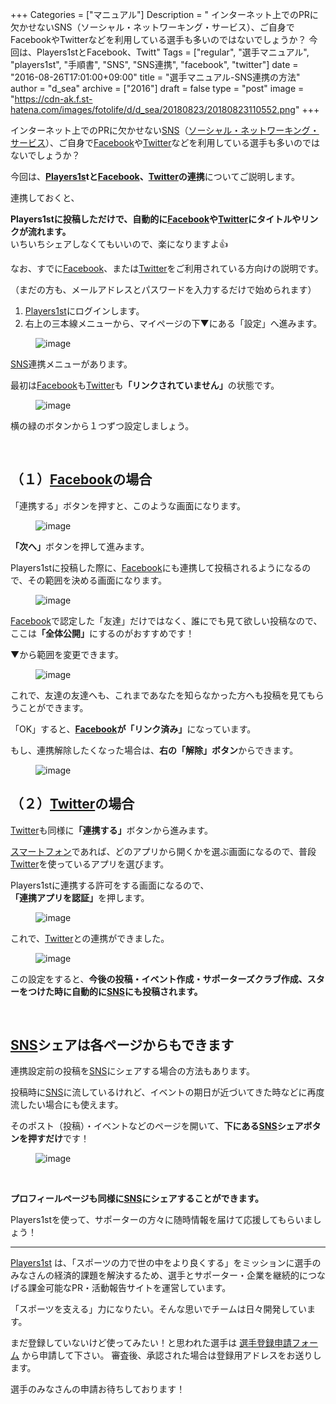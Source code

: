 +++
Categories = ["マニュアル"]
Description = " インターネット上でのPRに欠かせないSNS（ソーシャル・ネットワーキング・サービス）、ご自身でFacebookやTwitterなどを利用している選手も多いのではないでしょうか？  今回は、Players1stとFacebook、Twitt"
Tags = ["regular", "選手マニュアル", "players1st", "手順書", "SNS", "SNS連携", "facebook", "twitter"]
date = "2016-08-26T17:01:00+09:00"
title = "選手マニュアル-SNS連携の方法"
author = "d_sea"
archive = ["2016"]
draft = false
type = "post"
image = "https://cdn-ak.f.st-hatena.com/images/fotolife/d/d_sea/20180823/20180823110552.png"
+++

<body>
<p>インターネット上でのPRに欠かせない<a class="keyword" href="http://d.hatena.ne.jp/keyword/SNS">SNS</a>（<a class="keyword" href="http://d.hatena.ne.jp/keyword/%A5%BD%A1%BC%A5%B7%A5%E3%A5%EB%A1%A6%A5%CD%A5%C3%A5%C8%A5%EF%A1%BC%A5%AD%A5%F3%A5%B0%A1%A6%A5%B5%A1%BC%A5%D3%A5%B9">ソーシャル・ネットワーキング・サービス</a>）、ご自身で<a class="keyword" href="http://d.hatena.ne.jp/keyword/Facebook">Facebook</a>や<a class="keyword" href="http://d.hatena.ne.jp/keyword/Twitter">Twitter</a>などを利用している選手も多いのではないでしょうか？</p>


<p>今回は、<b><a href="https://players1.st/">Players1s</a>tと<a class="keyword" href="http://d.hatena.ne.jp/keyword/Facebook">Facebook</a>、<a class="keyword" href="http://d.hatena.ne.jp/keyword/Twitter">Twitter</a>の連携</b>についてご説明します。</p>


<p>連携しておくと、

<b>Players1stに投稿しただけで、自動的に<a class="keyword" href="http://d.hatena.ne.jp/keyword/Facebook">Facebook</a>や<a class="keyword" href="http://d.hatena.ne.jp/keyword/Twitter">Twitter</a>にタイトルやリンクが流れます。</b><br>いちいちシェアしなくてもいいので、楽になりますよ👍</p>


<p>なお、すでに<a class="keyword" href="http://d.hatena.ne.jp/keyword/Facebook">Facebook</a>、または<a class="keyword" href="http://d.hatena.ne.jp/keyword/Twitter">Twitter</a>をご利用されている方向けの説明です。<br></p>


<p>（まだの方も、メールアドレスとパスワードを入力するだけで始められます）</p>





<ol>
<li>
<a href="https://players1.st/">Players1st</a>にログインします。<br>
</li>
<li>右上の三本線メニューから、マイページの下▼にある「設定」へ進みます。</li>
</ol>


<p><figure data-orig-width="360" data-orig-height="400" class="tmblr-full"><img src="https://cdn-ak.f.st-hatena.com/images/fotolife/d/d_sea/20180823/20180823110552.png" alt="image" data-orig-width="360" data-orig-height="400"></figure></p>
<p><a class="keyword" href="http://d.hatena.ne.jp/keyword/SNS">SNS</a>連携メニューがあります。</p>
<p>最初は<a class="keyword" href="http://d.hatena.ne.jp/keyword/Facebook">Facebook</a>も<a class="keyword" href="http://d.hatena.ne.jp/keyword/Twitter">Twitter</a>も<b>「リンクされていません」</b>の状態です。</p>
<figure data-orig-width="720" data-orig-height="1116" class="tmblr-full"><img src="https://cdn-ak.f.st-hatena.com/images/fotolife/d/d_sea/20180823/20180823110510.jpg" alt="image" data-orig-width="720" data-orig-height="1116"></figure><p>横の緑のボタンから１つずつ設定しましょう。</p>
<p><br></p>
<h2>（１）<a class="keyword" href="http://d.hatena.ne.jp/keyword/Facebook">Facebook</a>の場合</h2>
<p>「連携する」ボタンを押すと、このような画面になります。</p>
<figure data-orig-width="720" data-orig-height="1108" class="tmblr-full"><img src="https://cdn-ak.f.st-hatena.com/images/fotolife/d/d_sea/20180823/20180823110633.jpg" alt="image" data-orig-width="720" data-orig-height="1108"></figure><p><b>「次へ」</b>ボタンを押して進みます。</p>
<p>Players1stに投稿した際に、<a class="keyword" href="http://d.hatena.ne.jp/keyword/Facebook">Facebook</a>にも連携して投稿されるようになるので、その範囲を決める画面になります。</p>
<figure data-orig-width="720" data-orig-height="1132" class="tmblr-full"><img src="https://cdn-ak.f.st-hatena.com/images/fotolife/d/d_sea/20180823/20180823111300.jpg" alt="image" data-orig-width="720" data-orig-height="1132"></figure><p><a class="keyword" href="http://d.hatena.ne.jp/keyword/Facebook">Facebook</a>で認定した「友達」だけではなく、誰にでも見て欲しい投稿なので、ここは<b>「全体公開」</b>にするのがおすすめです！</p>
<p>▼から範囲を変更できます。</p>
<figure data-orig-width="714" data-orig-height="1124" class="tmblr-full"><img src="https://cdn-ak.f.st-hatena.com/images/fotolife/d/d_sea/20180823/20180823110058.jpg" alt="image" data-orig-width="714" data-orig-height="1124"></figure><p>これで、友達の友達へも、これまであなたを知らなかった方へも投稿を見てもらうことができます。</p>
<p>「OK」すると、<b><a class="keyword" href="http://d.hatena.ne.jp/keyword/Facebook">Facebook</a>が「リンク済み」</b>になっています。</p>
<p>もし、連携解除したくなった場合は、<b>右の「解除」ボタン</b>からできます。</p>
<figure data-orig-width="720" data-orig-height="1228" class="tmblr-full"><img src="https://cdn-ak.f.st-hatena.com/images/fotolife/d/d_sea/20180823/20180823110444.jpg" alt="image" data-orig-width="720" data-orig-height="1228"></figure><h2>（２）<a class="keyword" href="http://d.hatena.ne.jp/keyword/Twitter">Twitter</a>の場合</h2>
<p><a class="keyword" href="http://d.hatena.ne.jp/keyword/Twitter">Twitter</a>も同様に<b>「連携する」</b>ボタンから進みます。</p>
<p><a class="keyword" href="http://d.hatena.ne.jp/keyword/%A5%B9%A5%DE%A1%BC%A5%C8%A5%D5%A5%A9%A5%F3">スマートフォン</a>であれば、どのアプリから開くかを選ぶ画面になるので、普段<a class="keyword" href="http://d.hatena.ne.jp/keyword/Twitter">Twitter</a>を使っているアプリを選びます。</p>
<p>Players1stに連携する許可をする画面になるので、<br><b>「連携アプリを認証」</b>を押します。</p>
<figure data-orig-width="720" data-orig-height="1114" class="tmblr-full"><img src="https://cdn-ak.f.st-hatena.com/images/fotolife/d/d_sea/20180823/20180823110601.jpg" alt="image" data-orig-width="720" data-orig-height="1114"></figure><p>これで、<a class="keyword" href="http://d.hatena.ne.jp/keyword/Twitter">Twitter</a>との連携ができました。</p>
<figure data-orig-width="720" data-orig-height="1114" class="tmblr-full"><img src="https://cdn-ak.f.st-hatena.com/images/fotolife/d/d_sea/20180823/20180823110527.jpg" alt="image" data-orig-width="720" data-orig-height="1114"></figure><p>この設定をすると、<b>今後の投稿・イベント作成・サポーターズクラブ作成、スターをつけた時に自動的に<a class="keyword" href="http://d.hatena.ne.jp/keyword/SNS">SNS</a>にも投稿されます。</b></p>
<p><b><br></b></p>
<h2>
<a class="keyword" href="http://d.hatena.ne.jp/keyword/SNS">SNS</a>シェアは各ページからもできます</h2>
<p>連携設定前の投稿を<a class="keyword" href="http://d.hatena.ne.jp/keyword/SNS">SNS</a>にシェアする場合の方法もあります。</p>
<p>投稿時に<a class="keyword" href="http://d.hatena.ne.jp/keyword/SNS">SNS</a>に流しているけれど、イベントの期日が近づいてきた時などに再度流したい場合にも使えます。</p>
<p>そのポスト（投稿）・イベントなどのページを開いて、<b>下にある<a class="keyword" href="http://d.hatena.ne.jp/keyword/SNS">SNS</a>シェアボタンを押すだけ</b>です！</p>
<figure data-orig-width="361" data-orig-height="619" class="tmblr-full"><img src="https://cdn-ak.f.st-hatena.com/images/fotolife/d/d_sea/20180823/20180823110702.jpg" alt="image" data-orig-width="361" data-orig-height="619"></figure><p><br></p>
<p><b>プロフィールページも同様に<a class="keyword" href="http://d.hatena.ne.jp/keyword/SNS">SNS</a>にシェアすることができます。</b></p>
<p>Players1stを使って、サポーターの方々に随時情報を届けて応援してもらいましょう！</p>
<hr>
<p><a href="https://players1.st/">Players1st</a> は、「スポーツの力で世の中をより良くする」をミッションに選手のみなさんの経済的課題を解決するため、選手とサポーター・企業を継続的につなげる課金可能なPR・活動報告サイトを運営しています。</p>
<p>「スポーツを支える」力になりたい。そんな思いでチームは日々開発しています。</p>
<p>まだ登録していないけど使ってみたい！と思われた選手は <a href="http://t.umblr.com/redirect?z=https%3A%2F%2Fplayers1.st%2F%23form&amp;t=N2QyNWZlNTY1ZTBjNWUyMTM2ODE0M2JkYTk3MjMyYWYzOTBjMjdhNyxmQUE5MmMweQ%3D%3D">選手登録申請フォーム</a> から申請して下さい。 審査後、承認された場合は登録用アドレスをお送りします。</p>
<p>選手のみなさんの申請お待ちしております！</p>
</body>
